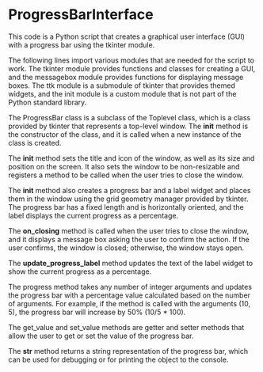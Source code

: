 # ProgressBarInterface

This code is a Python script that creates a graphical user interface (GUI) with a progress bar using the tkinter module.

The following lines import various modules that are needed for the script to work. The tkinter module provides functions and classes for creating a GUI, and the messagebox module provides functions for displaying message boxes. The ttk module is a submodule of tkinter that provides themed widgets, and the init module is a custom module that is not part of the Python standard library.

The ProgressBar class is a subclass of the Toplevel class, which is a class provided by tkinter that represents a top-level window. The __init__ method is the constructor of the class, and it is called when a new instance of the class is created.

The __init__ method sets the title and icon of the window, as well as its size and position on the screen. It also sets the window to be non-resizable and registers a method to be called when the user tries to close the window.

The __init__ method also creates a progress bar and a label widget and places them in the window using the grid geometry manager provided by tkinter. The progress bar has a fixed length and is horizontally oriented, and the label displays the current progress as a percentage.

The __on_closing__ method is called when the user tries to close the window, and it displays a message box asking the user to confirm the action. If the user confirms, the window is closed; otherwise, the window stays open.

The __update_progress_label__ method updates the text of the label widget to show the current progress as a percentage.

The progress method takes any number of integer arguments and updates the progress bar with a percentage value calculated based on the number of arguments. For example, if the method is called with the arguments (10, 5), the progress bar will increase by 50% (10/5 * 100).

The get_value and set_value methods are getter and setter methods that allow the user to get or set the value of the progress bar.

The __str__ method returns a string representation of the progress bar, which can be used for debugging or for printing the object to the console.
